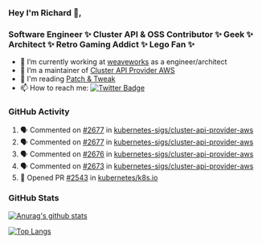 ### Hey I'm Richard 👋, 

<h3 align="left">Software Engineer ✨ Cluster API & OSS Contributor ✨ Geek ✨ Architect ✨ Retro Gaming Addict ✨ Lego Fan ✨</h3>

- 🔭 I’m currently working at [weaveworks](https://github.com/weaveworks) as a engineer/architect
- 👯 I’m a maintainer of [Cluster API Provider AWS](https://github.com/kubernetes-sigs/cluster-api-provider-aws)
- 💬 I'm reading [Patch & Tweak](https://bjooks.com/products/patch-tweak-exploring-modular-synthesis)
- 📫 How to reach me: [![Twitter Badge](https://img.shields.io/badge/-@fruit_case-00acee?style=flat&logo=Twitter&logoColor=white)](https://twitter.com/intent/follow?screen_name=fruit_case "Follow on Twitter")

### GitHub Activity 

<!--START_SECTION:activity-->
1. 🗣 Commented on [#2677](https://github.com/kubernetes-sigs/cluster-api-provider-aws/issues/2677) in [kubernetes-sigs/cluster-api-provider-aws](https://github.com/kubernetes-sigs/cluster-api-provider-aws)
2. 🗣 Commented on [#2677](https://github.com/kubernetes-sigs/cluster-api-provider-aws/issues/2677) in [kubernetes-sigs/cluster-api-provider-aws](https://github.com/kubernetes-sigs/cluster-api-provider-aws)
3. 🗣 Commented on [#2676](https://github.com/kubernetes-sigs/cluster-api-provider-aws/issues/2676) in [kubernetes-sigs/cluster-api-provider-aws](https://github.com/kubernetes-sigs/cluster-api-provider-aws)
4. 🗣 Commented on [#2673](https://github.com/kubernetes-sigs/cluster-api-provider-aws/issues/2673) in [kubernetes-sigs/cluster-api-provider-aws](https://github.com/kubernetes-sigs/cluster-api-provider-aws)
5. 💪 Opened PR [#2543](https://github.com/kubernetes/k8s.io/pull/2543) in [kubernetes/k8s.io](https://github.com/kubernetes/k8s.io)
<!--END_SECTION:activity-->

### GitHub Stats

[![Anurag's github stats](https://github-readme-stats.vercel.app/api?username=richardcase&count_private=true&show_icons=true)](https://github.com/anuraghazra/github-readme-stats)

[![Top Langs](https://github-readme-stats.vercel.app/api/top-langs/?username=richardcase&hide=html&layout=compact)](https://github.com/anuraghazra/github-readme-stats)
